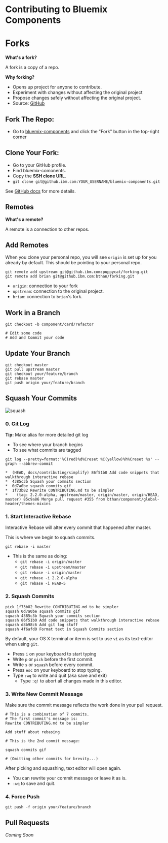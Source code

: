 # Contributing to Bluemix Components

# Forks

**What's a fork?**

A fork is a copy of a repo.

**Why forking?**

* Opens up project for anyone to contribute.
* Experiment with changes without affecting the original project
* Propose changes safely without affecting the original project.
* Source: [GitHub](https://help.github.com/articles/fork-a-repo/)

## Fork The Repo:

* Go to [bluemix-components](https://github.ibm.com/Bluemix/bluemix-components) and click the "Fork" button in the top-right corner

## Clone Your Fork:

* Go to your GitHub profile.
* Find bluemix-comonents.
* Copy the **SSH clone URL**.
* `git clone git@github.ibm.com:YOUR_USERNAME/bluemix-components.git`

See [GitHub docs](https://help.github.com/articles/fork-a-repo/) for more details.


## Remotes

**What's a remote?**

A remote is a connection to other repos.

## Add Remotes

When you clone your personal repo, you will see `origin` is set up for you already by default. This should be pointing to your personal repo.

```
git remote add upstream git@github.ibm.com:puppycat/forking.git
git remote add brian git@github.ibm.com:bthan/forking.git
```

* `origin`: connection to your fork
* `upstream`: connection to the original project.
* `brian`: connection to `brian`'s fork.


## Work in a Branch

```
git checkout -b component/card/refactor

# Edit some code
# Add and Commit your code
```

## Update Your Branch

```
git checkout master
git pull upstream master
git checkout your/feature/branch
git rebase master
git push origin your/feature/branch
```

## Squash Your Commits

![squash](https://uploads.github.ibm.com/github-enterprise-assets/0000/0076/0000/4241/9d2f075a-99d3-11e5-94a5-c49bd1ead5d2.gif)

### 0. Git Log

**Tip:** Make alias for more detailed git log

* To see where your branch begins
* To see what commits are tagged

```
git log --pretty=format:'%C(red)%d%Creset %C(yellow)%h%Creset %s' --graph --abbrev-commit

*  (HEAD, docs/contributing/simplify) 86f51b0 Add code snippets that walkthrough interactive rebase
*  4385c3b Squash your commits section
*  0d7a0be squash commits gif
*  1f73b82 Rewrite CONTRIBUTING.md to be simpler
*    (tag: 2.2.0-alpha, upstream/master, origin/master, origin/HEAD, master) 85c9a86 Merge pull request #355 from bthan/component/global-header/themes-mixins
```

### 1. Start Interactive Rebase

Interactive Rebase will alter every commit that happened after master.

This is where we begin to squash commits.

```
git rebase -i master

```
* This is the same as doing:
	* `git rebase -i origin/master`
	* `git rebase -i upstream/master`
	* `git rebase -i origin/master`
	* `git rebase -i 2.2.0-alpha`
	* `git rebase -i HEAD~5`

### 2. Squash Commits

```
pick 1f73b82 Rewrite CONTRIBUTING.md to be simpler
squash 0d7a0be squash commits gif
squash 4385c3b Squash your commits section
squash 86f51b0 Add code snippets that walkthrough interactive rebase
squash d8b98c6 Add git log stuff
squash 4f6afd0 Format text in Squash Commits section
```

By default, your OS X terminal or iterm is set to use `vi` as its text-editor when using `git`.

* Press `i` on your keyboard to start typing
* Write `p` or `pick` before the first commit.
* Write `s` or `squash` before every commit.
* Press `esc` on your keyboard to stop typing.
* Type `:wq` to write and quit (aka save and exit)
	* Type `:q!` to abort all changes made in this editor.

### 3. Write New Commit Message

Make sure the commit message reflects the work done in your pull request.

```
# This is a combination of 7 commits.
# The first commit's message is:
Rewrite CONTRIBUTING.md to be simpler

Add stuff about rebasing

# This is the 2nd commit message:

squash commits gif

# (Omitting other commits for brevity...)
```
After picking and squashing, text editor will open again.
* You can rewrite your commit message or leave it as is.
* `:wq` to save and quit.

### 4. Force Push

```
git push -f origin your/feature/branch
```

## Pull Requests

*Coming Soon*
